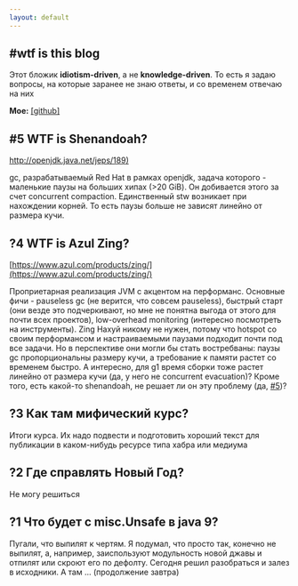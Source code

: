 ```yaml
---
layout: default
---
```


## <a name="wtf">#wtf </a> is this blog

Этот бложик **idiotism-driven**, а не **knowledge-driven**. То есть я задаю вопросы, на которые заранее не знаю ответы, и со временем отвечаю на них

**Мое:**
[[github]](https://github.com/Al-p-i/)


## <a name="5">#5 </a>WTF is Shenandoah?
[http://openjdk.java.net/jeps/189)](http://openjdk.java.net/jeps/189)

gc, разрабатываемый Red Hat в рамках openjdk, задача которого - маленькие паузы на больших хипах (>20 GiB). Он добивается этого за счет concurrent compaction. Единственный stw возникает при нахождении корней. То есть паузы больше не зависят линейно от размера кучи.


## <a name="4">?4 </a>WTF is Azul Zing?
[https://www.azul.com/products/zing/](https://www.azul.com/products/zing/)

Проприетарная реализация JVM с акцентом на перформанс. Основные фичи - pauseless gc (не верится, что совсем pauseless), быстрый старт (они везде это подчеркивают, но мне не понятна выгода от этого для почти всех проектов), low-overhead monitoring (интересно посмотреть на инструменты). Zing Нахуй никому не нужен, потому что hotspot со своим перформансом и настраиваемыми паузами подходит почти под все задачи. Но в перспективе они могли бы стать востребваны: паузы gc пропорциональны размеру кучи, а требование к памяти растет со временем быстро. А интересно, для g1 время сборки тоже растет линейно от размера кучи (да, у него не concurrent evacuation)? Кроме того, есть какой-то shenandoah, не решает ли он эту проблему (да, [#5](#5))?


## <a name="3">?3 </a>Как там мифический курс?
Итоги курса. Их надо подвести и подготовить хороший текст для публикации в каком-нибудь ресурсе типа хабра или медиума


## <a name="2">?2 </a>Где справлять Новый Год?
Не могу решиться


## <a name="1">?1 </a>Что будет с misc.Unsafe в java 9?
Пугали, что выпилят к чертям. Я подумал, что просто так, конечно не выпилят, а, например, заиспользуют модульность новой джавы и отпилят или скроют его по дефолту. Сегодня решил разобраться и залез в исходники. А там ... (продолжение завтра)
